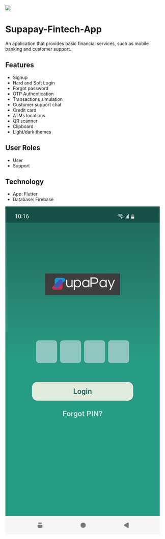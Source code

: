 <img src="https://github.com/owaisali8/Supapay-Fintech-App/blob/main/supapay/assets/splash.png" />

# Supapay-Fintech-App
An application that provides basic financial services, such as mobile banking and customer support.

## Features
- Signup
- Hard and Soft Login
- Forgot password
- OTP Authentication
- Transactions simulation
- Customer support chat
- Credit card
- ATMs locations
- QR scanner
- Clipboard
- Light/dark themes

## User Roles
- User
- Support

## Technology
- App: Flutter 
- Database: Firebase

<img src="https://github.com/hasin-riki/Supapay-Fintech-App/blob/main/screens/login.jpg" />
